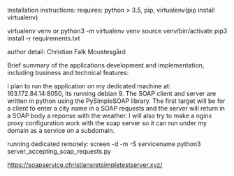 Installation instructions:
requires: python > 3.5, pip, virtualenv(pip install virtualenv)

virtualenv venv or python3 -m virtualenv venv
source venv/bin/activate
pip3 install -r requirements.txt

author detail: Christian Falk Moustesgård

Brief summary of the applications development and implementation, including business and technical features:

i plan to run the application on my dedicated machine at: 163.172.84.14:8050, its running debian 9. 
The SOAP client and server are written in python using the PySimpleSOAP library. The first target will be for a client to enter a city name in a SOAP requests and the server will return in a SOAP body a reponse with the weather. 
I will also try to make a nginx proxy configuration work with the soap server so it can run under my domain as a service on a subdomain. 

running dedicated remotely: screen -d -m -S servicename python3 server_accepting_soap_requests.py

https://soapservice.christiansretsimpletestserver.xyz/
